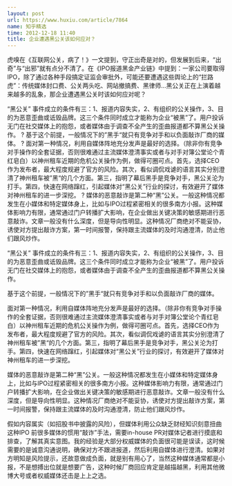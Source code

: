 ```yaml
---
layout: post
url: https://www.huxiu.com/article/7864
name: 知乎精选
time: 2012-12-18 11:40
title: 企业遭遇黑公关该如何应对？
---
```

虎嗅在《互联网公关，病了！》一文提到，守正出奇是对的，但发展到后来，“出奇”与“出邪”就有点分不清了。在《IPO报道黑金产业链》中提到：一家公司要取得IPO，除了通过各种手段搞定证监会审批外，可能还要遭遇这些舆论上的“拦路虎”：传统媒体封口费、公关两头吃、网站撤搞费、黑律师…黑公关正在上演着越来越多的乱象，那企业遭遇黑公关时该如何应对呢？

“黑公关” 事件成立的条件有三：1、报道内容失实，2、有组织的公关操作，3、目的为恶意歪曲或诋毁品牌。这三个条件同时成立才能称为企业“被黑”了。用户投诉无门在社交媒体上的抱怨，或者媒体由于调查不全产生的歪曲报道都不算黑公关操作。 ? 基于这个前提，一般情况下的”黑手“就只有竞争对手和以负面敲诈厂商的媒体。 ? 面对第一种情况，利用自媒体阵地充分发声是最好的选择。（除非你有竞争对手操作的全套证据，否则很难通过主流媒体澄清事实或者与对手对簿公堂论个青红皂白）以神州租车近期的危机公关操作为例，做得可圈可点。首先，选择CEO作为发布者，最大程度规避了官方的风险。其次，看似调侃戏谑的语言其实分别澄清了神州租车被”黑“的几个方面。第三，指明了幕后黑手是竞争对手，黑公关沦为打手。第四，快速在网络蹿红，引起媒体对“黑公关”行业的探讨，有效避开了媒体对神州租车的进一步深挖。 ? 媒体的恶意敲诈是第二种“黑”公关。一般这种情况都发生在小媒体和特定媒体身上，比如与IPO过程紧密相关的很多南方小报。这种媒体影响力有限，通常通过门户转播扩大影响，在企业做出关键决策的敏感期进行恶意敲诈。文章一般没有什么深度，但是导向性明显。这种情况厂商绝对不能妥协，诱使对方提出敲诈方案，第一时间报警，保持跟主流媒体的及时沟通澄清，防止他们跟风炒作。

“黑公关” 事件成立的条件有三：1、报道内容失实，2、有组织的公关操作，3、目的为恶意歪曲或诋毁品牌。这三个条件同时成立才能称为企业“被黑”了。用户投诉无门在社交媒体上的抱怨，或者媒体由于调查不全产生的歪曲报道都不算黑公关操作。

基于这个前提，一般情况下的”黑手“就只有竞争对手和以负面敲诈厂商的媒体。

面对第一种情况，利用自媒体阵地充分发声是最好的选择。（除非你有竞争对手操作的全套证据，否则很难通过主流媒体澄清事实或者与对手对簿公堂论个青红皂白）以神州租车近期的危机公关操作为例，做得可圈可点。首先，选择CEO作为发布者，最大程度规避了官方的风险。其次，看似调侃戏谑的语言其实分别澄清了神州租车被”黑“的几个方面。第三，指明了幕后黑手是竞争对手，黑公关沦为打手。第四，快速在网络蹿红，引起媒体对“黑公关”行业的探讨，有效避开了媒体对神州租车的进一步深挖。

媒体的恶意敲诈是第二种“黑”公关。一般这种情况都发生在小媒体和特定媒体身上，比如与IPO过程紧密相关的很多南方小报。这种媒体影响力有限，通常通过门户转播扩大影响，在企业做出关键决策的敏感期进行恶意敲诈。文章一般没有什么深度，但是导向性明显。这种情况厂商绝对不能妥协，诱使对方提出敲诈方案，第一时间报警，保持跟主流媒体的及时沟通澄清，防止他们跟风炒作。

假如内容属实（如招股书中披露的风险），但媒体利用公众缺乏财经知识刻意扭曲这种IPO 前很多媒体的惯用“敲诈”手法，需要in-house PR对媒体记者进行摸底和排查，了解其真实意图。我的经验是大部分权威媒体的负面很可能是误读，这时候需要的是诚意沟通说明，确保对方不跟进报道，然后利用自媒体进行澄清。如果对方明知是风险提示，还故意做成负面，就是别有用心了，当然这种媒体通常都是小报，不是想搏出位就是想要广告，这种时候厂商回应肯定是越描越黑，利用其他微博大号或者权威媒体还击是上上之选。

